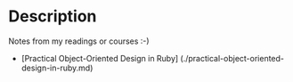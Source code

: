 # Description
Notes from my readings or courses :-)

* [Practical Object-Oriented Design in Ruby] (./practical-object-oriented-design-in-ruby.md)

